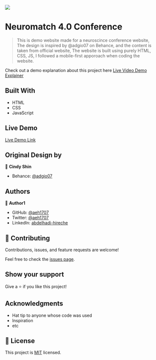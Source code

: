 ![](https://img.shields.io/badge/Microverse-blueviolet)

# Neuromatch 4.0 Conference

> This is demo website made for a neuroscince conference website, The design is inspired by @adgio07 on Behance, and the content is taken from official website, The website is built using purely HTML, CSS, JS, I followed a mobile-first apporoach when coding the website.

Check out a demo explanation about this project here [Live Video Demo Explainer](https://www.loom.com/share/b6004e57094a4b9d8d0d3fedc7748026)

## Built With

- HTML
- CSS
- JavaScript

## Live Demo

[Live Demo Link](https://aeh1707.github.io/neuromatch-conference-website/)

## Original Design by
👤 **Cindy Shin**
- Behance: [@adgio07](https://www.behance.net/adagio07)

## Authors

👤 **Author1**

- GitHub: [@aeh1707](https://github.com/githubhandle)
- Twitter: [@aeh1707](https://twitter.com/twitterhandle)
- LinkedIn: [abdelhadi-hireche](https://linkedin.com/in/linkedinhandle)

## 🤝 Contributing

Contributions, issues, and feature requests are welcome!

Feel free to check the [issues page](../../issues/).

## Show your support

Give a ⭐️ if you like this project!

## Acknowledgments

- Hat tip to anyone whose code was used
- Inspiration
- etc

## 📝 License

This project is [MIT](./MIT.md) licensed.
